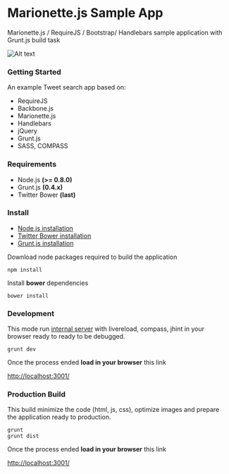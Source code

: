 # Marionette.js Sample App

Marionette.js / RequireJS / Bootstrap/ Handlebars sample application with Grunt.js build task

![Alt text](http://jster.net/uploads/repository/MarionetteJS-1351535894.png "MarioneteJS")

### Getting Started

An example Tweet search app based on:

* RequireJS
* Backbone.js
* Marionette.js
* Handlebars
* jQuery
* Grunt.js
* SASS, COMPASS

### Requirements

 * Node.js **(>= 0.8.0)**
 * Grunt.js **(0.4.x)**
 * Twitter Bower **(last)**

### Install

* [Node.js installation](http://nodejs.org/download/)
* [Twitter Bower installation](https://github.com/bower/bower)
* [Grunt.js installation](http://gruntjs.com/getting-started)

Download node packages required to build the application

	npm install

Install **bower** dependencies

	bower install

### Development

This mode run [internal server](http://expressjs.com/) with livereload, compass, jhint in your browser ready to ready to be debugged.

	grunt dev

Once the process ended **load in your browser** this link

[http://localhost:3001/](http://localhost:3001/)

### Production Build

This build minimize the code (html, js, css), optimize images and prepare the application ready to production.

	grunt
	grunt dist

Once the process ended **load in your browser** this link

[http://localhost:3001/](http://localhost:3002/)

